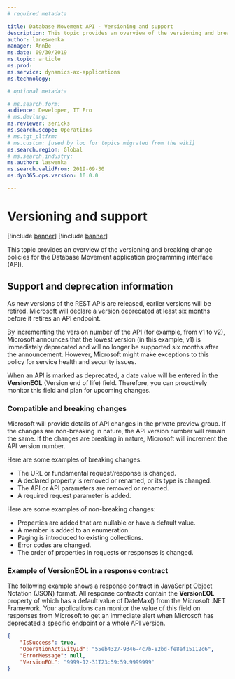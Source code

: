 ```yaml
---
# required metadata

title: Database Movement API - Versioning and support
description: This topic provides an overview of the versioning and breaking change policies for the Database Movement application programming interface (API).
author: laneswenka
manager: AnnBe
ms.date: 09/30/2019
ms.topic: article
ms.prod: 
ms.service: dynamics-ax-applications
ms.technology: 

# optional metadata

# ms.search.form: 
audience: Developer, IT Pro
# ms.devlang: 
ms.reviewer: sericks
ms.search.scope: Operations
# ms.tgt_pltfrm: 
# ms.custom: [used by loc for topics migrated from the wiki]
ms.search.region: Global
# ms.search.industry: 
ms.author: laswenka
ms.search.validFrom: 2019-09-30
ms.dyn365.ops.version: 10.0.0

---
```


# Versioning and support

[!include [banner](../../includes/banner.md)]
[!include [banner](../../includes/preview-banner.md)]

This topic provides an overview of the versioning and breaking change policies for the Database Movement application programming interface (API).

## Support and deprecation information

As new versions of the REST APIs are released, earlier versions will be retired. Microsoft will declare a version deprecated at least six months before it retires an API endpoint.

By incrementing the version number of the API (for example, from v1 to v2), Microsoft announces that the lowest version (in this example, v1) is immediately deprecated and will no longer be supported six months after the announcement. However, Microsoft might make exceptions to this policy for service health and security issues.

When an API is marked as deprecated, a date value will be entered in the **VersionEOL** (Version end of life) field. Therefore, you can proactively monitor this field and plan for upcoming changes.

### Compatible and breaking changes

Microsoft will provide details of API changes in the private preview group. If the changes are non-breaking in nature, the API version number will remain the same. If the changes are breaking in nature, Microsoft will increment the API version number.

Here are some examples of breaking changes:

* The URL or fundamental request/response is changed.
* A declared property is removed or renamed, or its type is changed.
* The API or API parameters are removed or renamed.
* A required request parameter is added.

Here are some examples of non-breaking changes:

* Properties are added that are nullable or have a default value.
* A member is added to an enumeration.
* Paging is introduced to existing collections.
* Error codes are changed.
* The order of properties in requests or responses is changed.

### Example of VersionEOL in a response contract

The following example shows a response contract in JavaScript Object Notation (JSON) format. All response contracts contain the **VersionEOL** property of which has a default value of DateMax() from the Microsoft .NET Framework. Your applications can monitor the value of this field on responses from Microsoft to get an immediate alert when Microsoft has deprecated a specific endpoint or a whole API version.

```json
{
    "IsSuccess": true,
    "OperationActivityId": "55eb4327-9346-4c7b-82bd-fe8ef15112c6",
    "ErrorMessage": null,
    "VersionEOL": "9999-12-31T23:59:59.9999999"
}
```
